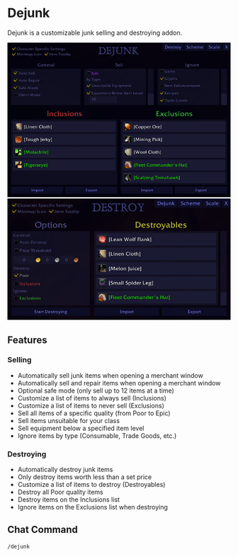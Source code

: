 # Dejunk

Dejunk is a customizable junk selling and destroying addon.

![Dejunk](/Dejunk.png?raw=true)
![Destroy](/Destroy.png?raw=true)

## Features
### Selling
* Automatically sell junk items when opening a merchant window
* Automatically sell and repair items when opening a merchant window
* Optional safe mode (only sell up to 12 items at a time)
* Customize a list of items to always sell (Inclusions)
* Customize a list of items to never sell (Exclusions)
* Sell all items of a specific quality (from Poor to Epic)
* Sell items unsuitable for your class
* Sell equipment below a specified item level
* Ignore items by type (Consumable, Trade Goods, etc.)
### Destroying
* Automatically destroy junk items
* Only destroy items worth less than a set price
* Customize a list of items to destroy (Destroyables)
* Destroy all Poor quality items
* Destroy items on the Inclusions list
* Ignore items on the Exclusions list when destroying

## Chat Command
```
/dejunk
```
